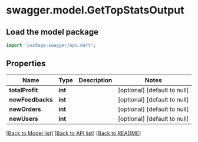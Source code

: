 # swagger.model.GetTopStatsOutput

## Load the model package
```dart
import 'package:swagger/api.dart';
```

## Properties
Name | Type | Description | Notes
------------ | ------------- | ------------- | -------------
**totalProfit** | **int** |  | [optional] [default to null]
**newFeedbacks** | **int** |  | [optional] [default to null]
**newOrders** | **int** |  | [optional] [default to null]
**newUsers** | **int** |  | [optional] [default to null]

[[Back to Model list]](../README.md#documentation-for-models) [[Back to API list]](../README.md#documentation-for-api-endpoints) [[Back to README]](../README.md)


